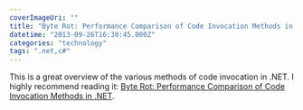 ```yaml
---
coverImageUri: ""
title: "Byte Rot: Performance Comparison of Code Invocation Methods in .NET"
datetime: "2013-09-26T16:30:45.000Z"
categories: "technology"
tags: ".net,c#"
---
```


This is a great overview of the various methods of code invocation in .NET. I highly recommend reading it: [Byte Rot: Performance Comparison of Code Invocation Methods in .NET](http://byterot.blogspot.com/2012/05/performance-comparison-of-code.html).
